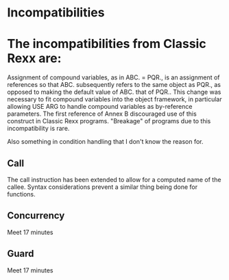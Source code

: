 # Incompatibilities

# The incompatibilities from Classic Rexx are:

Assignment of compound variables, as in ABC. = PQR., is an assignment of references so that ABC.
subsequently refers to the same object as PQR., as opposed to making the default value of ABC. that of
PQR.. This change was necessary to fit compound variables into the object framework, in particular
allowing USE ARG to handle compound variables as by-reference parameters. The first reference of
Annex B discouraged use of this construct in Classic Rexx programs. "Breakage" of programs due to this
incompatibility is rare.

Also something in condition handling that I don't know the reason for.

## Call
The call instruction has been extended to allow for a computed name of the callee. Syntax
considerations prevent a similar thing being done for functions.

## Concurrency
Meet 17 minutes

## Guard
Meet 17 minutes

